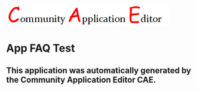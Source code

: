 ![CAE](https://github.com/testcae/application-App-FAQ-Test/blob/master/img/logo.png)  

App FAQ Test
===================


This application was automatically generated by the Community Application Editor CAE.  
---------------
